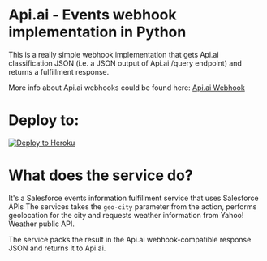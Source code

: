 # Api.ai - Events webhook implementation in Python

This is a really simple webhook implementation that gets Api.ai classification JSON (i.e. a JSON output of Api.ai /query endpoint) and returns a fulfillment response.

More info about Api.ai webhooks could be found here:
[Api.ai Webhook](https://docs.api.ai/docs/webhook)

# Deploy to:
[![Deploy to Heroku](https://www.herokucdn.com/deploy/button.svg)](https://heroku.com/deploy)

# What does the service do?
It's a Salesforce events information fulfillment service that uses Salesforce APIs
The services takes the `geo-city` parameter from the action, performs geolocation for the city and requests weather information from Yahoo! Weather public API. 

The service packs the result in the Api.ai webhook-compatible response JSON and returns it to Api.ai.

